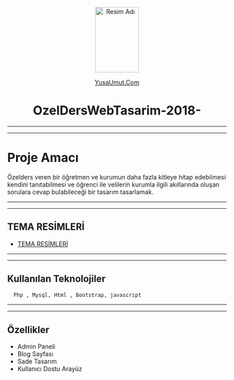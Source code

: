  <p align="center">
     <img src="https://github.com/Umut-jpg/MobileCurrencyApp/assets/77737561/fea3b1b3-5dd5-413b-9ca4-346d0b658057 " alt="Resim Adı" width="100" height="150">
</p>
<p align="center">
  <a href="https://www.yusaumut.com">YusaUmut.Com</a>
</p>

<h1 align="center">OzelDersWebTasarim-2018-</h1>

***
***
# Proje Amacı

Özelders veren bir öğretmen ve kurumun daha fazla kitleye hitap
edebilmesi kendini tanıtabilmesi ve öğrenci ile velilerin kurumla ilgili akıllarında oluşan sorulara
cevap bulabileceği bir tasarım tasarlamak.

***
***

## TEMA RESİMLERİ

- [TEMA RESİMLERİ](https://github.com/Umut-jpg/OzelDersWebTasarim-2018-/blob/main/Tema%20Resimleri.pdf)

***
***

## Kullanılan Teknolojiler

```bash
  Php , Mysql, Html , Bootstrap, javascript
```
***
***
## Özellikler

- Admin Paneli
- Blog Sayfası
- Sade Tasarım
- Kullanıcı Dostu Arayüz
